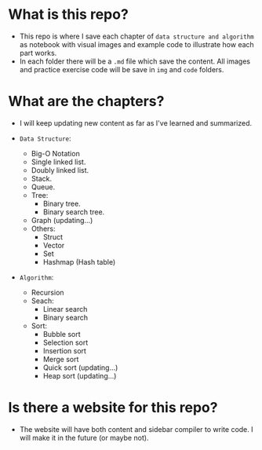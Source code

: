 # What is this repo?

- This repo is where I save each chapter of `data structure and algorithm` as notebook with visual images and example code to illustrate how each part works.
- In each folder there will be a `.md` file which save the content. All images and practice exercise code will be save in `img` and `code` folders. 

# What are the chapters?

- I will keep updating new content as far as I've learned and summarized.

- `Data Structure`:
    - Big-O Notation
    - Single linked list.
    - Doubly linked list.
    - Stack.
    - Queue.
    - Tree:
        - Binary tree.
        - Binary search tree.
    - Graph (updating...)
    - Others:
        - Struct
        - Vector
        - Set
        - Hashmap (Hash table)

- `Algorithm`:
    - Recursion
    - Seach: 
        - Linear search
        - Binary search
    - Sort:
        - Bubble sort
        - Selection sort
        - Insertion sort
        - Merge sort
        - Quick sort (updating...)
        - Heap sort (updating...)

# Is there a website for this repo?

- The website will have both content and sidebar compiler to write code. I will make it in the future (or maybe not).